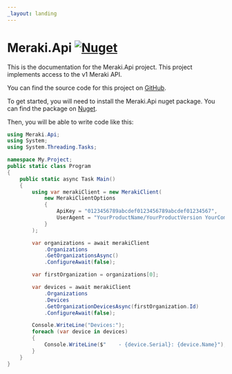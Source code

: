 ```yaml
---
_layout: landing
---
```


# Meraki.Api [![Nuget](https://img.shields.io/nuget/v/Meraki.Api)](https://www.nuget.org/packages/Meraki.Api/)

This is the documentation for the Meraki.Api project. This project implements access to the v1 Meraki API.

You can find the source code for this project on [GitHub](https://github.com/panoramicdata/Meraki.Api).

To get started, you will need to install the Meraki.Api nuget package.
You can find the package on [Nuget](https://www.nuget.org/packages/Meraki.Api/).

Then, you will be able to write code like this:

``` C#
using Meraki.Api;
using System;
using System.Threading.Tasks;

namespace My.Project;
public static class Program
{
	public static async Task Main()
	{
		using var merakiClient = new MerakiClient(
			new MerakiClientOptions
			{
				ApiKey = "0123456789abcdef0123456789abcdef01234567",
				UserAgent = "YourProductName/YourProductVersion YourCompanyName"
			}
		);

		var organizations = await merakiClient
			.Organizations
			.GetOrganizationsAsync()
			.ConfigureAwait(false);

		var firstOrganization = organizations[0];

		var devices = await merakiClient
			.Organizations
			.Devices
			.GetOrganizationDevicesAsync(firstOrganization.Id)
			.ConfigureAwait(false);

		Console.WriteLine("Devices:");
		foreach (var device in devices)
		{
			Console.WriteLine($"    - {device.Serial}: {device.Name}");
		}
	}
}
```